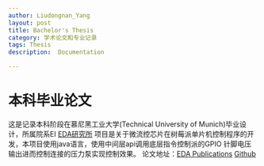 ```yaml
---
author: Liudongnan_Yang
layout: post
title: Bachelor's Thesis
category: 学术论文和专业记录
tags: Thesis
description:  Documentation

---
```


# 本科毕业论文

这是记录本科阶段在慕尼黑工业大学(Technical University of Munich)毕业设计，所属院系EI [EDA研究所](www.eda.ei.tum.de)
项目是关于微流控芯片在树莓派单片机控制程序的开发，本项目使用java语言，使用中间层api调用底层指令控制派的GPIO 针脚电压输出进而控制连接的压力泵实现控制效果。
论文地址：[EDA Publications](https://edawww.regent.e-technik.tu-muenchen.de/public/upload/201912171521_Bachelor__Thesis_Liudongnan_Yang.pdf)
[Github](https://github.com/yldn/MicroControl/blob/master/BachlorThesisYang.pdf)